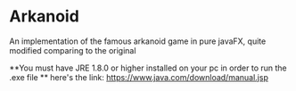 # Arkanoid
An implementation of the famous arkanoid game in pure javaFX, quite modified comparing to the original

**You must have JRE 1.8.0 or higher installed on your pc in order to run the .exe file
** here's the link: https://www.java.com/download/manual.jsp
